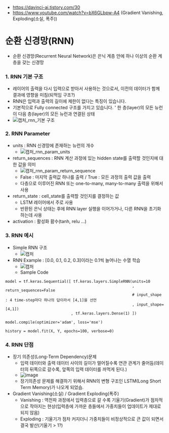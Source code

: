 - https://davinci-ai.tistory.com/30
- https://www.youtube.com/watch?v=bX6GLbpw-A4 (Gradient Vanishing, Exploding(소실, 폭주))

# 순환 신경망(RNN)
- 순환 신경망(Recurrent Neural Network)은 은닉 계층 안에 하나 이상의 순환 계층을 갖는 신경망

### 1. RNN 기본 구조
  - 레이어의 출력을 다시 입력으로 받아서 사용하는 것으로서, 이전의 데이터가 함께 결과에 영향을 미침(되먹임 구조?)
  - RNN은 입력과 출력의 길이에 제한이 없다는 특징이 있습니다. 
  - 기본적으로 Fully connected 구조를 가지고 있습니다.
    ' 한 층(layer)의 모든 뉴런이 다음 층(layer)의 모든 뉴런과 연결된 상태
  - ![캡처_rnn_기본 구조](https://user-images.githubusercontent.com/43491168/143860078-709bd79c-1563-46a5-927f-e67b965208bd.PNG)

### 2. RNN Parameter
- units : RNN 신경망에 존재하는 뉴런의 개수
  - ![캡처_rnn_param_units](https://user-images.githubusercontent.com/43491168/143864947-5efc777f-eb97-4e0d-9434-c3125ea6c0d7.PNG)
- return_sequences : RNN 계산 과정에 있는 hidden state를 출력할 것인지에 대한 값을 의미
  - ![캡처_rnn_param_return_sequence](https://user-images.githubusercontent.com/43491168/143865151-daa30968-620f-4650-aad5-2660ded919f1.PNG)
  - False : 마지막 출력값 하나를 출력 / True : 모든 과정의 출력 값을 출력
  - 다층으로 이루어진 RNN 또는 one-to-many, many-to-many 출력을 위해서 사용
- return_state : cell_state를 출력할 것인지를 결정하는 값
  - LSTM 레이어에서 주로 사용
  - 반환된 은닉 상태는 후에 RNN layer 실행을 이어가거나, 다른 RNN을 초기화하는데 사용
- activation : 활성화 홤수(tanh, relu ...)

### 3. RNN 예시
- Simple RNN 구조
  - ![캡처](https://user-images.githubusercontent.com/43491168/143870479-866d9167-a983-4255-9599-acc97964141a.PNG)
- RNN Example : [0.0, 0.1, 0.2, 0.3]이라는 0.1씩 늘어나는 수열 학습
  - ![캡처](https://user-images.githubusercontent.com/43491168/143872615-4d2f2ac2-a6f0-4ad8-9316-8c62e90909f9.PNG)
  - Sample Code
```
model = tf.keras.Sequential([ tf.keras.layers.SimpleRNN(units=10
                                                        , return_sequences=False
                                                        # input_shape : 4 time-step마다 하나의 답이라서 [4,1]을 선언
                                                        , input_shape=[4,1])
                             , tf.keras.layers.Dense(1) ]) 

model.compile(optimizer='adam', loss='mse') 

history = model.fit(X, Y, epochs=100, verbose=0)
```

### 4. RNN 단점
- 장기 의존성(Long-Term Dependency)문제
  - 입력 데이터와 출력 데이터 사이의 길이가 멀어질수록 연관 관계가 줄어듬(데이터의 뒤쪽으로 갈수록, 앞쪽의 입력 데이터를 까먹게 된다.)
  - ![image](https://user-images.githubusercontent.com/43491168/143873316-3ae87490-e87c-42c2-a666-d167576050a3.png)
  - 장기의존성 문제를 해결하기 위해서 RNN의 변형 구조인 LSTM(Long Short Term Memory)가 나오게 되었슴.
- Gradient Vanishing(소실) / Gradient Exploding(폭주)
  - Vanishing : 역전파 과정에서 입력층으로 갈 수록 기울기(Gradient)가 점차적으로 작아지는 현상(입력층에 가까운 층들에서 가중치들이 업데이트가 제대로 되지 않음)
  - Exploding : 기울기가 점차 커지더니 가중치들이 비정상적으로 큰 값이 되면서 결국 발산(기울기 > 1?)

